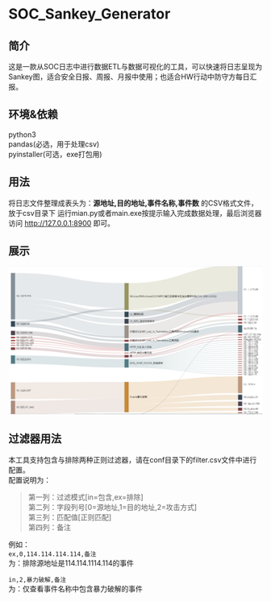# SOC_Sankey_Generator

## 简介
这是一款从SOC日志中进行数据ETL与数据可视化的工具，可以快速将日志呈现为Sankey图，适合安全日报、周报、月报中使用；也适合HW行动中防守方每日汇报。

## 环境&依赖
python3  
pandas(必选，用于处理csv)  
pyinstaller(可选，exe打包用)  

## 用法
将日志文件整理成表头为：**源地址,目的地址,事件名称,事件数** 的CSV格式文件，放于csv目录下
运行mian.py或者main.exe按提示输入完成数据处理，最后浏览器访问 http://127.0.0.1:8900 即可。

## 展示
![alt demo](demo.png "demo")

## 过滤器用法
本工具支持包含与排除两种正则过滤器，请在conf目录下的filter.csv文件中进行配置。  
配置说明为：  

>第一列：过滤模式[in=包含,ex=排除]  
>第二列：字段列号[0=源地址,1=目的地址,2=攻击方式]  
>第三列：匹配值[正则匹配]  
>第四列：备注


例如：  
```ex,0,114.114.114.114,备注```  
为：排除源地址是114.114.1114.114的事件  

```in,2,暴力破解,备注  ```  
为：仅查看事件名称中包含暴力破解的事件
